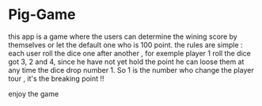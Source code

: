 # Pig-Game

this app is a game where the users can determine the wining score by themselves or let the default one who is 100 point.
the rules are simple :
each user roll the dice one after another , for exemple
player 1 roll the dice got 3, 2 and 4, since he have not yet hold the point he can loose them at any time the dice drop number 1. So 1 is the number who change the player tour , it's the breaking point !!

enjoy the game 